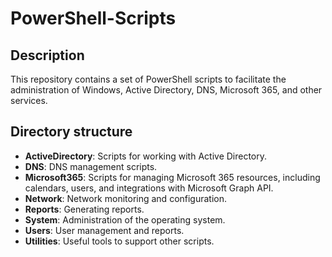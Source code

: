 # PowerShell-Scripts

## Description
This repository contains a set of PowerShell scripts to facilitate the administration of Windows, Active Directory, DNS, Microsoft 365, and other services.

## Directory structure
- **ActiveDirectory**: Scripts for working with Active Directory.
- **DNS**: DNS management scripts.
- **Microsoft365**: Scripts for managing Microsoft 365 resources, including calendars, users, and integrations with Microsoft Graph API.
- **Network**: Network monitoring and configuration.
- **Reports**: Generating reports.
- **System**: Administration of the operating system.
- **Users**: User management and reports.
- **Utilities**: Useful tools to support other scripts.
